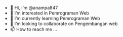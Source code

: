 - 👋 Hi, I’m @anampa847
- 👀 I’m interested in Pemrograman Web
- 🌱 I’m currently learning  Pemrograman Web
- 💞️ I’m looking to collaborate on Pengembangan web
- 📫 How to reach me ...

<!---
anampa847/anampa847 is a ✨ special ✨ repository because its `README.md` (this file) appears on your GitHub profile.
You can click the Preview link to take a look at your changes.
--->
